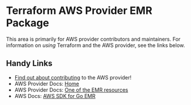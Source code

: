 # Terraform AWS Provider EMR Package

This area is primarily for AWS provider contributors and maintainers. For information on _using_ Terraform and the AWS provider, see the links below.


## Handy Links

* [Find out about contributing](../../../docs/contributing) to the AWS provider!
* AWS Provider Docs: [Home](https://registry.terraform.io/providers/hashicorp/aws/latest/docs)
* AWS Provider Docs: [One of the EMR resources](https://registry.terraform.io/providers/hashicorp/aws/latest/docs/resources/emr_cluster)
* AWS Docs: [AWS SDK for Go EMR](https://docs.aws.amazon.com/sdk-for-go/api/service/emr/)
